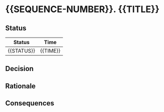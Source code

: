 # {{SEQUENCE-NUMBER}}. {{TITLE}}
<!--Source: https://github.com/pmerson/ADR-template/blob/master/ADR-template.md-->

## Status

| Status                   | Time               |
|--------------------------|--------------------|
| {{STATUS}}               | {{TIME}}           |

## Decision

## Rationale

## Consequences

